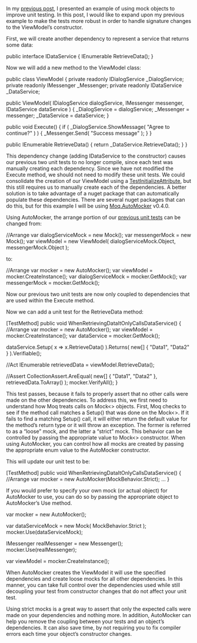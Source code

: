 
In my [previous post](/unit-testing-with-mocks/), I presented an example of using mock objects to improve unit testing. In this post, I would like to expand upon my previous example to make the tests more robust in order to handle signature changes to the ViewModel’s constructor.

First, we will create another dependency to represent a service that returns some data:

public interface IDataService
{
   IEnumerable<string> RetrieveData();
}

Now we will add a new method to the ViewModel class:

public class ViewModel
{
   private readonly IDialogService \_DialogService;
   private readonly IMessenger \_Messenger;
   private readonly IDataService \_DataService;
   
   public ViewModel( IDialogService dialogService, IMessenger messenger, IDataService dataService )
   {
       \_DialogService = dialogService;
       \_Messenger = messenger;
       \_DataService = dataService;
   }
   
   public void Execute()
   {
       if ( \_DialogService.ShowMessage( "Agree to continue?" ) )
       {
           \_Messenger.Send( "Success message" );
       }
   }
   
   public IEnumerable<string> RetrieveData()
   {
       return \_DataService.RetrieveData();
   }
}

This dependency change (adding IDataService to the constructor) causes our previous two unit tests to no longer compile, since each test was manually creating each dependency. Since we have not modified the Execute method, we should not need to modify these unit tests. We could consolidate the creation of our ViewModel using a [TestInitializeAttribute](https://msdn.microsoft.com/en-us/library/microsoft.visualstudio.testtools.unittesting.testinitializeattribute.aspx), but this still requires us to manually create each of the dependencies. A better solution is to take advantage of a nuget package that can automatically populate these dependencies. There are several nuget packages that can do this, but for this example I will be using [Moq.AutoMocker](https://www.nuget.org/packages/Moq.AutoMock/0.4.0) v0.4.0.

Using AutoMocker, the arrange portion of our [previous unit tests](/unit-testing-with-mocks/) can be changed from:

//Arrange
var dialogServiceMock = new Mock<IDialogService>();
var messengerMock = new Mock<IMessenger>();
var viewModel = new ViewModel( dialogServiceMock.Object, messengerMock.Object );

to:

//Arrange
var mocker = new AutoMocker();
var viewModel = mocker.CreateInstance<ViewModel>();
var dialogServiceMock = mocker.GetMock<IDialogService>();
var messengerMock = mocker.GetMock<IMessenger>();

Now our previous two unit tests are now only coupled to dependencies that are used within the Execute method.

Now we can add a unit test for the RetrieveData method:

\[TestMethod\]
public void WhenRetrievingDataItOnlyCallsDataService()
{
   //Arrange
   var mocker = new AutoMocker();
   var viewModel = mocker.CreateInstance<ViewModel>();
   var dataService = mocker.GetMock<IDataService>();
   
   dataService.Setup( x => x.RetrieveData() ).Returns( new\[\] { "Data1", "Data2" } ).Verifiable();
   
   //Act
   IEnumerable<string> retrievedData = viewModel.RetrieveData();
   
   //Assert
   CollectionAssert.AreEqual( new\[\] { "Data1", "Data2" }, retrievedData.ToArray() );
   mocker.VerifyAll();
}

This test passes, because it fails to properly assert that no other calls were made on the other dependencies. To address this, we first need to understand how Moq treats calls on Mock<> objects. First, Moq checks to see if the method call matches a Setup() that was done on the Mock<>. If it fails to find a matching Setup() call, it will either return the default value for the method’s return type or it will throw an exception. The former is referred to as a “loose” mock, and the latter a “strict” mock. This behavior can be controlled by passing the appropriate value to Mock<> constructor. When using AutoMocker, you can control how all mocks are created by passing the appropriate enum value to the AutoMocker constructor.

This will update our unit test to be:

\[TestMethod\]
public void WhenRetrievingDataItOnlyCallsDataService()
{
   //Arrange
   var mocker = new AutoMocker(MockBehavior.Strict);
   ...
}

If you would prefer to specify your own mock (or actual object) for AutoMocker to use, you can do so by passing the appropriate object to AutoMocker’s Use method.

var mocker = new AutoMocker();

var dataServiceMock = new Mock<IDataService>( MockBehavior.Strict );
mocker.Use(dataServiceMock);

IMessenger realMessenger = new Messenger();
mocker.Use(realMessenger);

var viewModel = mocker.CreateInstance<ViewModel>();

When AutoMocker creates the ViewModel it will use the specified dependencies and create loose mocks for all other dependencies. In this manner, you can take full control over the dependencies used while still decoupling your test from constructor changes that do not affect your unit test.

Using strict mocks is a great way to assert that only the expected calls were made on your dependencies and nothing more. In addition, AutoMocker can help you remove the coupling between your tests and an object’s dependencies. It can also save time, by not requiring you to fix compiler errors each time your object’s constructor changes.
